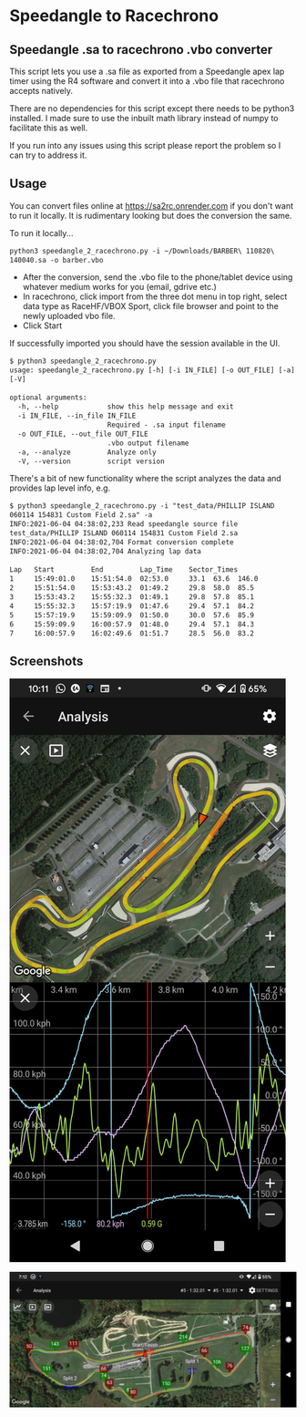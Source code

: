 # Speedangle to Racechrono
## Speedangle .sa to racechrono .vbo converter

This script lets you use a .sa file as exported from a Speedangle apex lap timer using the R4 software and convert it into a .vbo file that racechrono accepts natively.

There are no dependencies for this script except there needs to be python3 installed. I made sure to use the inbuilt math library instead of numpy to facilitate this as well.

If you run into any issues using this script please report the problem so I can try to address it. 

## Usage

You can convert files online at https://sa2rc.onrender.com if you don't want to run it locally. It is rudimentary looking but does the conversion the same.

To run it locally...

```
python3 speedangle_2_racechrono.py -i ~/Downloads/BARBER\ 110820\ 140040.sa -o barber.vbo
```
* After the conversion, send the .vbo file to the phone/tablet device using whatever medium works for you (email, gdrive etc.)
* In racechrono, click import from the three dot menu in top right, select data type as RaceHF/VBOX Sport, click file browser and point to the newly uploaded vbo file.
* Click Start

If successfully imported you should have the session available in the UI.

```
$ python3 speedangle_2_racechrono.py
usage: speedangle_2_racechrono.py [-h] [-i IN_FILE] [-o OUT_FILE] [-a] [-V]

optional arguments:
  -h, --help            show this help message and exit
  -i IN_FILE, --in_file IN_FILE
                        Required - .sa input filename
  -o OUT_FILE, --out_file OUT_FILE
                        .vbo output filename
  -a, --analyze         Analyze only
  -V, --version         script version
```

There's a bit of new functionality where the script analyzes the data and provides lap level info, e.g.

```
$ python3 speedangle_2_racechrono.py -i "test_data/PHILLIP ISLAND 060114 154831 Custom Field 2.sa" -a
INFO:2021-06-04 04:38:02,233 Read speedangle source file test_data/PHILLIP ISLAND 060114 154831 Custom Field 2.sa
INFO:2021-06-04 04:38:02,704 Format conversion complete
INFO:2021-06-04 04:38:02,704 Analyzing lap data

Lap	  Start         End   		Lap_Time	Sector_Times
1	  15:49:01.0	15:51:54.0	02:53.0		33.1  63.6  146.0  
2	  15:51:54.0	15:53:43.2	01:49.2		29.8  58.0  85.5  
3	  15:53:43.2	15:55:32.3	01:49.1		29.8  57.8  85.1  
4	  15:55:32.3	15:57:19.9	01:47.6		29.4  57.1  84.2  
5	  15:57:19.9	15:59:09.9	01:50.0		30.0  57.6  85.9  
6	  15:59:09.9	16:00:57.9	01:48.0		29.4  57.1  84.3  
7	  16:00:57.9	16:02:49.6	01:51.7		28.5  56.0  83.2  
```

## Screenshots 

![Analysis screen - Barber](barber_analysis.jpeg)

![Corner speeds - Grattan](grattan_speeds.jpeg)
